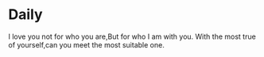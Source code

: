 # Daily
I love you not for who you are,But for who I am with you.
With the most true of yourself,can you meet the most suitable one.